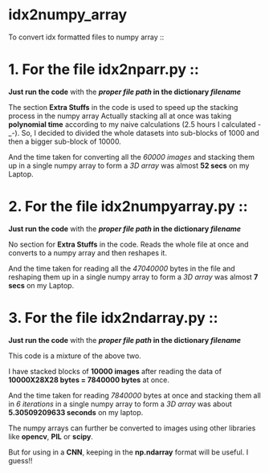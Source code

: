 # idx2numpy_array

To convert idx formatted files to numpy array ::

# 1. For the file **idx2nparr.py** ::

**Just run the code** with the **_proper file path_ in the dictionary _filename_**

The section **Extra Stuffs** in the code is used to speed up the stacking process in the numpy array
Actually stacking all at once was taking **polynomial time** according to my naive calculations (2.5 hours I calculated -_-). So, I decided to divided the whole datasets into sub-blocks of 1000 and then a bigger sub-block of 10000.

And the time taken for converting all the _60000 images_ and stacking them up in a single numpy array to form a _3D array_ was almost **52 secs** on my Laptop.

# 2. For the file **idx2numpyarray.py** ::

**Just run the code** with the **_proper file path_ in the dictionary _filename_**

No section for **Extra Stuffs** in the code.
Reads the whole file at once and converts to a numpy array and then reshapes it.

And the time taken for reading all the _47040000_ bytes in the file and reshaping them up in a single numpy array to form a _3D array_ was almost **7 secs** on my Laptop.

# 3. For the file **idx2ndarray.py** ::

**Just run the code** with the **_proper file path_ in the dictionary _filename_**

This code is a mixture of the above two.

I have stacked blocks of **10000 images** after reading the data of **10000X28X28 bytes = 7840000 bytes** at once.

And the time taken for reading _7840000_ bytes at once and stacking them all in _6 iterations_ in a single numpy array to form a _3D array_ was about **5.30509209633 seconds** on my laptop.

The numpy arrays can further be converted to images using other libraries like **opencv**, **PIL** or **scipy**.

But for using in a **CNN**, keeping in the **np.ndarray** format will be useful. I guess!!
